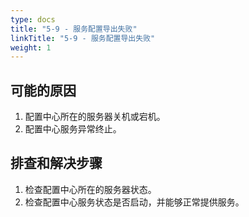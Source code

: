 ```yaml
---
type: docs
title: "5-9 - 服务配置导出失败"
linkTitle: "5-9 - 服务配置导出失败"
weight: 1
---
```


## 可能的原因

1. 配置中心所在的服务器关机或宕机。
2. 配置中心服务异常终止。

## 排查和解决步骤

1. 检查配置中心所在的服务器状态。
2. 检查配置中心服务状态是否启动，并能够正常提供服务。

<p style="margin-top: 3rem;"> </p>